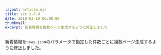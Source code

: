 ```yaml
---
layout: article.ejs
title: ver.2.5.0
date: 2018-02-10 00:00:00
thumbnail: 
excerpt: 新着情報を複数ページ生成するように修正しました
---
```


新着情報を`news.json`のパラメータで指定した件数ごとに複数ページ生成するように修正しました。

